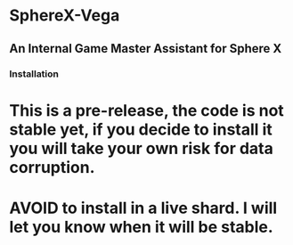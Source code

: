 # SphereX-Vega
## An Internal Game Master Assistant for Sphere X

### Installation
# This is a pre-release, the code is not stable yet, if you decide to install it you will take your own risk for data corruption.
# AVOID to install in a live shard. I will let you know when it will be stable.
